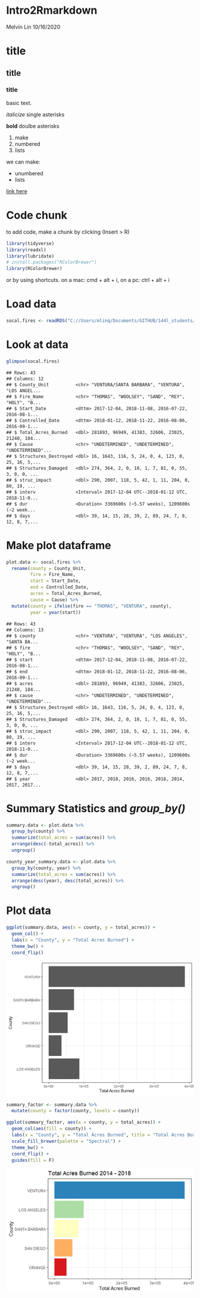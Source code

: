 Intro2Rmarkdown
================
Melvin Lin
10/16/2020

# title

## title

### title

basic text.

*italicize* single asterisks

**bold** doulbe asterisks

1.  make
2.  numbered
3.  lists

we can make:

  - unumbered
  - lists

[link here](http://www.google.com)

# Code chunk

to add code, make a chunk by clicking (Insert \> R)

``` r
library(tidyverse)
library(readxl)
library(lubridate)
# install.packages("RColorBrewer")
library(RColorBrewer)
```

or by using shortcuts. on a mac: cmd + alt + i, on a pc: ctrl + alt + i

# Load data

``` r
socal.fires <- readRDS("C://Users/mlinq/Documents/GITHUB/144l_students/Output_Data/week1/socal_fires_data.rds")
```

# Look at data

``` r
glimpse(socal.fires)
```

    ## Rows: 43
    ## Columns: 12
    ## $ County_Unit          <chr> "VENTURA/SANTA BARBARA", "VENTURA", "LOS ANGEL...
    ## $ Fire_Name            <chr> "THOMAS", "WOOLSEY", "SAND", "REY", "HOLY", "B...
    ## $ Start_Date           <dttm> 2017-12-04, 2018-11-08, 2016-07-22, 2016-08-1...
    ## $ Controlled_Date      <dttm> 2018-01-12, 2018-11-22, 2016-08-06, 2016-09-1...
    ## $ Total_Acres_Burned   <dbl> 281893, 96949, 41383, 32606, 23025, 21240, 184...
    ## $ Cause                <chr> "UNDETERMINED", "UNDETERMINED", "UNDETERMINED"...
    ## $ Structures_Destroyed <dbl> 16, 1643, 116, 5, 24, 0, 4, 123, 0, 25, 16, 5,...
    ## $ Structures_Damaged   <dbl> 274, 364, 2, 0, 18, 1, 7, 81, 0, 55, 3, 0, 0, ...
    ## $ struc_impact         <dbl> 290, 2007, 118, 5, 42, 1, 11, 204, 0, 80, 19, ...
    ## $ interv               <Interval> 2017-12-04 UTC--2018-01-12 UTC, 2018-11-0...
    ## $ dur                  <Duration> 3369600s (~5.57 weeks), 1209600s (~2 week...
    ## $ days                 <dbl> 39, 14, 15, 28, 39, 2, 89, 24, 7, 8, 12, 8, 7,...

# Make plot dataframe

``` r
plot.data <- socal.fires %>% 
  rename(county = County_Unit,
         fire = Fire_Name,
         start = Start_Date,
         end = Controlled_Date,
         acres = Total_Acres_Burned,
         cause = Cause) %>% 
  mutate(county = ifelse(fire == "THOMAS", "VENTURA", county),
         year = year(start))
```

    ## Rows: 43
    ## Columns: 13
    ## $ county               <chr> "VENTURA", "VENTURA", "LOS ANGELES", "SANTA BA...
    ## $ fire                 <chr> "THOMAS", "WOOLSEY", "SAND", "REY", "HOLY", "B...
    ## $ start                <dttm> 2017-12-04, 2018-11-08, 2016-07-22, 2016-08-1...
    ## $ end                  <dttm> 2018-01-12, 2018-11-22, 2016-08-06, 2016-09-1...
    ## $ acres                <dbl> 281893, 96949, 41383, 32606, 23025, 21240, 184...
    ## $ cause                <chr> "UNDETERMINED", "UNDETERMINED", "UNDETERMINED"...
    ## $ Structures_Destroyed <dbl> 16, 1643, 116, 5, 24, 0, 4, 123, 0, 25, 16, 5,...
    ## $ Structures_Damaged   <dbl> 274, 364, 2, 0, 18, 1, 7, 81, 0, 55, 3, 0, 0, ...
    ## $ struc_impact         <dbl> 290, 2007, 118, 5, 42, 1, 11, 204, 0, 80, 19, ...
    ## $ interv               <Interval> 2017-12-04 UTC--2018-01-12 UTC, 2018-11-0...
    ## $ dur                  <Duration> 3369600s (~5.57 weeks), 1209600s (~2 week...
    ## $ days                 <dbl> 39, 14, 15, 28, 39, 2, 89, 24, 7, 8, 12, 8, 7,...
    ## $ year                 <dbl> 2017, 2018, 2016, 2016, 2018, 2014, 2017, 2017...

# Summary Statistics and *group\_by()*

``` r
summary.data <- plot.data %>% 
  group_by(county) %>% 
  summarize(total_acres = sum(acres)) %>% 
  arrange(desc(-total_acres)) %>% 
  ungroup()
```

``` r
county_year_summary.data <- plot.data %>% 
  group_by(county, year) %>% 
  summarize(total_acres = sum(acres)) %>% 
  arrange(desc(year), desc(total_acres)) %>% 
  ungroup()
```

# Plot data

``` r
ggplot(summary.data, aes(x = county, y = total_acres)) +
  geom_col() +
  labs(x = "County", y = "Total Acres Burned") +
  theme_bw() +
  coord_flip()
```

![](Intro2Rmarkdown_files/figure-gfm/unnamed-chunk-7-1.png)<!-- -->

``` r
summary_factor <- summary.data %>%
  mutate(county = factor(county, levels = county))
```

``` r
ggplot(summary_factor, aes(x = county, y = total_acres)) +
  geom_col(aes(fill = county)) +
  labs(x = "County", y = "Total Acres Burned", title = "Total Acres Burned 2014 - 2018") +
  scale_fill_brewer(palette = "Spectral") +
  theme_bw() +
  coord_flip() +
  guides(fill = F)
```

![](Intro2Rmarkdown_files/figure-gfm/unnamed-chunk-9-1.png)<!-- -->
